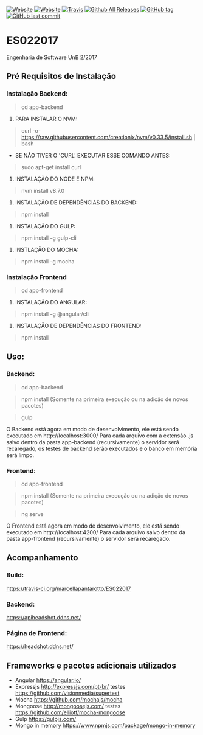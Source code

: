 [![Website](https://img.shields.io/website-up-down-green-red/https/headshot.ddns.net.svg?label=headshot-front)]()
[![Website](https://img.shields.io/website-up-down-green-red/https/apiheadshot.ddns.net.svg?label=headshot-back)]()
[![Travis](https://img.shields.io/travis/marcellapantarotto/ES022017.svg)]()
[![Github All Releases](https://img.shields.io/github/downloads/marcellapantarotto/ES022017/total.svg)]()
[![GitHub tag](https://img.shields.io/github/tag/marcellapantarotto/ES022017.svg)]()
[![GitHub last commit](https://img.shields.io/github/last-commit/marcellapantarotto/ES022017.svg)]()
# ES022017

Engenharia de Software UnB 2/2017


## Pré Requisitos de Instalação
### Instalação Backend:

> cd app-backend

1. PARA INSTALAR O NVM:
> curl -o- https://raw.githubusercontent.com/creationix/nvm/v0.33.5/install.sh | bash
  - SE NÃO TIVER O 'CURL' EXECUTAR ESSE COMANDO ANTES:
  > sudo apt-get install curl
1. INSTALAÇÃO DO NODE E NPM:
> nvm install v8.7.0
1. INSTALAÇÃO DE DEPENDÊNCIAS DO BACKEND:
> npm install
1. INSTALAÇÃO DO GULP:
> npm install -g gulp-cli
1. INSTLAÇÃO DO MOCHA:
> npm install -g mocha

### Instalação Frontend

> cd app-frontend

1. INSTALAÇÃO DO ANGULAR:
> npm install -g @angular/cli
1. INSTALAÇÃO DE DEPENDÊNCIAS DO FRONTEND:
> npm install

## Uso:
### Backend:

> cd app-backend

> npm install (Somente na primeira execução ou na adição de novos pacotes)

> gulp

O Backend está agora em modo de desenvolvimento, ele está sendo executado em http://localhost:3000/
Para cada arquivo com a extensão .js salvo dentro da pasta app-backend (recursivamente) o servidor será
recaregado, os testes de backend serão executados e o banco em memória será limpo.

### Frontend:

> cd app-frontend

> npm install (Somente na primeira execução ou na adição de novos pacotes)

> ng serve

O Frontend está agora em modo de desenvolvimento, ele está sendo executado em http://localhost:4200/
Para cada arquivo salvo dentro da pasta app-frontend (recursivamente) o servidor será
recaregado.

## Acompanhamento
### Build:
https://travis-ci.org/marcellapantarotto/ES022017

### Backend:
https://apiheadshot.ddns.net/

### Página de Frontend:
https://headshot.ddns.net/

## Frameworks e pacotes adicionais utilizados

- Angular https://angular.io/
- Expressjs http://expressjs.com/pt-br/ testes https://github.com/visionmedia/supertest
- Mocha https://github.com/mochajs/mocha
- Mongoose http://mongoosejs.com/ testes https://github.com/elliotf/mocha-mongoose
- Gulp https://gulpjs.com/
- Mongo in memory https://www.npmjs.com/package/mongo-in-memory

